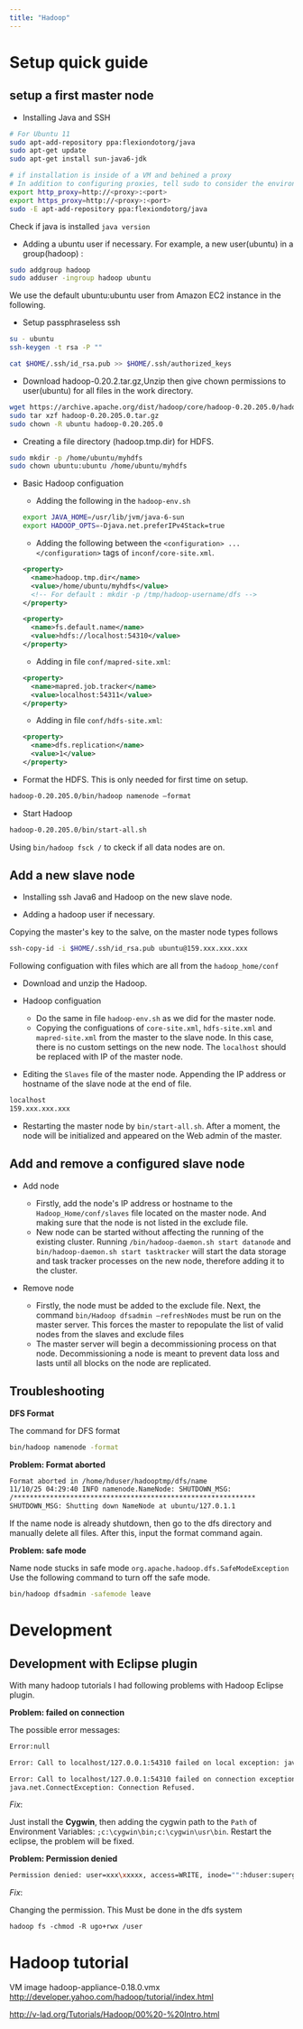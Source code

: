 ```yaml
---
title: "Hadoop"
---
```


# Setup quick guide #

## setup a first master node ##

  * Installing Java and SSH

```bash
# For Ubuntu 11
sudo apt-add-repository ppa:flexiondotorg/java
sudo apt-get update
sudo apt-get install sun-java6-jdk

# if installation is inside of a VM and behined a proxy
# In addition to configuring proxies, tell sudo to consider the environment with the flag -E
export http_proxy=http://<proxy>:<port>
export https_proxy=http://<proxy>:<port>
sudo -E apt-add-repository ppa:flexiondotorg/java
```

Check if java is installed `java version`

  * Adding a ubuntu user if necessary. For example, a new user(ubuntu) in a group(hadoop) :

```bash
sudo addgroup hadoop
sudo adduser -ingroup hadoop ubuntu
```

We use the default ubuntu:ubuntu user from Amazon EC2 instance in the following.

  * Setup passphraseless ssh

```bash
su - ubuntu
ssh-keygen -t rsa -P ""

cat $HOME/.ssh/id_rsa.pub >> $HOME/.ssh/authorized_keys
```

  * Download hadoop-0.20.2.tar.gz,Unzip then give chown permissions to user(ubuntu) for all files in the work directory.
  

```bash
wget https://archive.apache.org/dist/hadoop/core/hadoop-0.20.205.0/hadoop-0.20.205.0.tar.gz
sudo tar xzf hadoop-0.20.205.0.tar.gz
sudo chown -R ubuntu hadoop-0.20.205.0
```

  * Creating a file directory (hadoop.tmp.dir) for HDFS.
  
```bash
sudo mkdir -p /home/ubuntu/myhdfs
sudo chown ubuntu:ubuntu /home/ubuntu/myhdfs
```

  * Basic Hadoop configuation
    * Adding the following in the `hadoop-env.sh`  
    
    ```bash
    export JAVA_HOME=/usr/lib/jvm/java-6-sun
    export HADOOP_OPTS=-Djava.net.preferIPv4Stack=true
    ```

    * Adding the following between the `<configuration> ... </configuration>` tags of `inconf/core-site.xml`.
      
    ```xml
    <property>
      <name>hadoop.tmp.dir</name>
      <value>/home/ubuntu/myhdfs</value>
      <!-- For default : mkdir -p /tmp/hadoop-username/dfs -->
    </property> 
    
    <property>
      <name>fs.default.name</name>
      <value>hdfs://localhost:54310</value>
    </property>
    ```
    * Adding in file `conf/mapred-site.xml`:

    ```xml
    <property>
      <name>mapred.job.tracker</name>
      <value>localhost:54311</value>
    </property>
    ```

    * Adding in file `conf/hdfs-site.xml`:
    
    ```xml
    <property>
      <name>dfs.replication</name>
      <value>1</value>
    </property>
    ```

  * Format the HDFS. This is only needed for first time on setup.
  
```bash
hadoop-0.20.205.0/bin/hadoop namenode –format
```

  * Start Hadoop
  
```bash
hadoop-0.20.205.0/bin/start-all.sh
```
Using `bin/hadoop fsck /` to ckeck if all data nodes are on.


## Add a new slave node ##

  * Installing ssh Java6 and Hadoop on the new slave node.

  * Adding a hadoop user if necessary.

Copying the master's key to the salve, on the master node types follows

```bash
ssh-copy-id -i $HOME/.ssh/id_rsa.pub ubuntu@159.xxx.xxx.xxx
```

Following configuation with files which are all from the `hadoop_home/conf`

  * Download and unzip the Hadoop.

  * Hadoop configuation
    * Do the same in file `hadoop-env.sh` as we did for the master node.
    * Copying the configuations of `core-site.xml`, `hdfs-site.xml` and `mapred-site.xml` from the master to the slave node. In this case, there is no custom settings on the new node. The `localhost` should be replaced with IP of the master node.

  * Editing the `Slaves` file of the master node. Appending the IP address or hostname of the slave node at the end of file.
  
```bash
localhost
159.xxx.xxx.xxx
```

  * Restarting the master node by `bin/start-all.sh`. After a moment, the node will be initialized and appeared on the Web admin of the master.

## Add and remove a configured slave node ##

  * Add node
    * Firstly, add the node's IP address or hostname to the `Hadoop_Home/conf/slaves` file located on the master node. And making sure that the node is not listed in the exclude file.
    * New node can be started without affecting the running of the existing cluster. Running `/bin/hadoop-daemon.sh start datanode` and `bin/hadoop-daemon.sh start tasktracker` will start the data storage and task tracker processes on the new node, therefore adding it to the cluster.

  * Remove node
    * Firstly, the node must be added to the exclude file. Next, the command `bin/Hadoop dfsadmin –refreshNodes` must be run on the master server. This forces the master to repopulate the list of valid nodes from the slaves and exclude files
    * The master server will begin a decommissioning process on that node. Decommissioning a node is meant to prevent data loss and lasts until all blocks on the node are replicated.

## Troubleshooting ##

**DFS Format** 

The command for DFS format

```bash
bin/hadoop namenode -format
```

**Problem: Format aborted** 

```bash
Format aborted in /home/hduser/hadooptmp/dfs/name
11/10/25 04:29:40 INFO namenode.NameNode: SHUTDOWN_MSG: 
/************************************************************
SHUTDOWN_MSG: Shutting down NameNode at ubuntu/127.0.1.1
```
If the name node is already shutdown, then go to the dfs directory and manually delete all files. After this, input the format command again.

**Problem: safe mode** 

Name node stucks in safe mode
`org.apache.hadoop.dfs.SafeModeException`
Use the following command to turn off the safe mode.

```bash
bin/hadoop dfsadmin -safemode leave
```


# Development #

## Development with Eclipse plugin ##

With many hadoop tutorials I had following problems with Hadoop Eclipse plugin.

**Problem: failed on connection** 

The possible error messages:

```bash
Error:null

Error: Call to localhost/127.0.0.1:54310 failed on local exception: java.io.EOFException

Error: Call to localhost/127.0.0.1:54310 failed on connection exception: 
java.net.ConnectException: Connection Refused. 
```

_Fix_:

Just install the **Cygwin**, then adding the cygwin path to the `Path` of Environment Variables: `;c:\cygwin\bin;c:\cygwin\usr\bin`. Restart the eclipse, the problem will be fixed.


**Problem: Permission denied** 

```bash
Permission denied: user=xxx\xxxxx, access=WRITE, inode="":hduser:supergroup:rwxr-xr-
```

_Fix_:

Changing the permission. This Must be done in the dfs system
```
hadoop fs -chmod -R ugo+rwx /user 
```


# Hadoop tutorial #

VM image hadoop-appliance-0.18.0.vmx
http://developer.yahoo.com/hadoop/tutorial/index.html

http://v-lad.org/Tutorials/Hadoop/00%20-%20Intro.html


